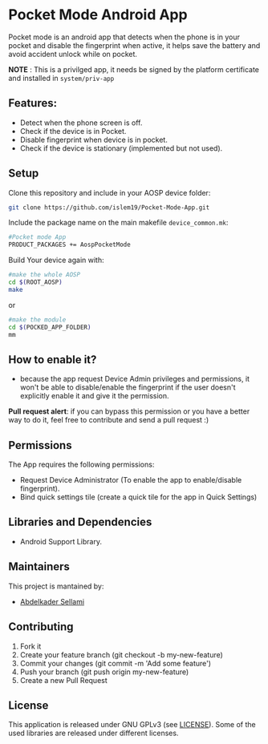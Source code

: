 # Pocket Mode Android App

Pocket mode is an android app that detects when the phone is in your pocket and disable the fingerprint when active, it helps save the battery and avoid accident unlock while on pocket. 

**NOTE** : This is a privilged app, it needs be signed by the platform certificate and installed in `system/priv-app`


## Features:
- Detect when the phone screen is off.
- Check if the device is in Pocket.
- Disable fingerprint when device is in pocket.
- Check if the device is stationary (implemented but not used).


## Setup
Clone this repository and include in your AOSP device folder:
```bash
git clone https://github.com/islem19/Pocket-Mode-App.git
```

Include the package name on the main makefile `device_common.mk`: 
```bash
#Pocket mode App
PRODUCT_PACKAGES += AospPocketMode
```

Build Your device again with: 
```bash
#make the whole AOSP
cd $(ROOT_AOSP)
make
```
or
```bash
#make the module
cd $(POCKED_APP_FOLDER)
mm
```


## How to enable it? 
- because the app request Device Admin privileges and permissions, it won't be able to disable/enable the fingerprint if the user doesn't explicitly enable it and give it the permission. 

 **Pull request alert**: if you can bypass this permission or you have a better way to do it, feel free to contribute and send a pull request :) 


## Permissions
The App requires the following permissions:
- Request Device Administrator (To enable the app to enable/disable fingerprint).
- Bind quick settings tile (create a quick tile for the app in Quick Settings)


## Libraries and Dependencies
- Android Support Library.


## Maintainers
This project is mantained by:
* [Abdelkader Sellami](https://github.com/islem19)


## Contributing

1. Fork it
2. Create your feature branch (git checkout -b my-new-feature)
3. Commit your changes (git commit -m 'Add some feature')
4. Push your branch (git push origin my-new-feature)
5. Create a new Pull Request


## License
This application is released under GNU GPLv3 (see [LICENSE](https://github.com/islem19/Pocket-Mode-App/blob/develop/LICENSE)). Some of the used libraries are released under different licenses.
